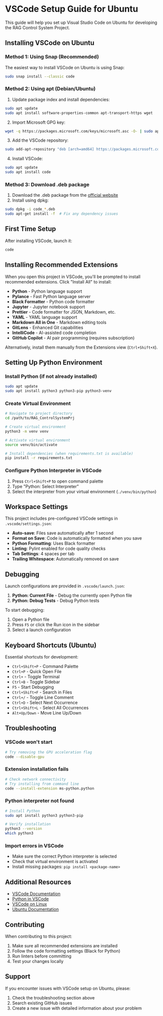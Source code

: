 # VSCode Setup Guide for Ubuntu

This guide will help you set up Visual Studio Code on Ubuntu for developing the RAG Control System Project.

## Installing VSCode on Ubuntu

### Method 1: Using Snap (Recommended)

The easiest way to install VSCode on Ubuntu is using Snap:

```bash
sudo snap install --classic code
```

### Method 2: Using apt (Debian/Ubuntu)

1. Update package index and install dependencies:
```bash
sudo apt update
sudo apt install software-properties-common apt-transport-https wget
```

2. Import Microsoft GPG key:
```bash
wget -q https://packages.microsoft.com/keys/microsoft.asc -O- | sudo apt-key add -
```

3. Add the VSCode repository:
```bash
sudo add-apt-repository "deb [arch=amd64] https://packages.microsoft.com/repos/vscode stable main"
```

4. Install VSCode:
```bash
sudo apt update
sudo apt install code
```

### Method 3: Download .deb package

1. Download the .deb package from the [official website](https://code.visualstudio.com/Download)
2. Install using dpkg:
```bash
sudo dpkg -i code_*.deb
sudo apt-get install -f  # Fix any dependency issues
```

## First Time Setup

After installing VSCode, launch it:

```bash
code
```

## Installing Recommended Extensions

When you open this project in VSCode, you'll be prompted to install recommended extensions. Click "Install All" to install:

- **Python** - Python language support
- **Pylance** - Fast Python language server
- **Black Formatter** - Python code formatter
- **Jupyter** - Jupyter notebook support
- **Prettier** - Code formatter for JSON, Markdown, etc.
- **YAML** - YAML language support
- **Markdown All in One** - Markdown editing tools
- **GitLens** - Enhanced Git capabilities
- **IntelliCode** - AI-assisted code completion
- **GitHub Copilot** - AI pair programming (requires subscription)

Alternatively, install them manually from the Extensions view (`Ctrl+Shift+X`).

## Setting Up Python Environment

### Install Python (if not already installed)

```bash
sudo apt update
sudo apt install python3 python3-pip python3-venv
```

### Create Virtual Environment

```bash
# Navigate to project directory
cd /path/to/RAG_ControlSystemPrj

# Create virtual environment
python3 -m venv venv

# Activate virtual environment
source venv/bin/activate

# Install dependencies (when requirements.txt is available)
pip install -r requirements.txt
```

### Configure Python Interpreter in VSCode

1. Press `Ctrl+Shift+P` to open command palette
2. Type "Python: Select Interpreter"
3. Select the interpreter from your virtual environment (`./venv/bin/python`)

## Workspace Settings

This project includes pre-configured VSCode settings in `.vscode/settings.json`:

- **Auto-save**: Files save automatically after 1 second
- **Format on Save**: Code is automatically formatted when you save
- **Python Formatting**: Uses Black formatter
- **Linting**: Pylint enabled for code quality checks
- **Tab Settings**: 4 spaces per tab
- **Trailing Whitespace**: Automatically removed on save

## Debugging

Launch configurations are provided in `.vscode/launch.json`:

1. **Python: Current File** - Debug the currently open Python file
2. **Python: Debug Tests** - Debug Python tests

To start debugging:
1. Open a Python file
2. Press `F5` or click the Run icon in the sidebar
3. Select a launch configuration

## Keyboard Shortcuts (Ubuntu)

Essential shortcuts for development:

- `Ctrl+Shift+P` - Command Palette
- `Ctrl+P` - Quick Open File
- `Ctrl+` - Toggle Terminal
- `Ctrl+B` - Toggle Sidebar
- `F5` - Start Debugging
- `Ctrl+Shift+F` - Search in Files
- `Ctrl+/` - Toggle Line Comment
- `Ctrl+D` - Select Next Occurrence
- `Ctrl+Shift+L` - Select All Occurrences
- `Alt+Up/Down` - Move Line Up/Down

## Troubleshooting

### VSCode won't start
```bash
# Try removing the GPU acceleration flag
code --disable-gpu
```

### Extension installation fails
```bash
# Check network connectivity
# Try installing from command line
code --install-extension ms-python.python
```

### Python interpreter not found
```bash
# Install Python
sudo apt install python3 python3-pip

# Verify installation
python3 --version
which python3
```

### Import errors in VSCode
- Make sure the correct Python interpreter is selected
- Check that virtual environment is activated
- Install missing packages: `pip install <package-name>`

## Additional Resources

- [VSCode Documentation](https://code.visualstudio.com/docs)
- [Python in VSCode](https://code.visualstudio.com/docs/python/python-tutorial)
- [VSCode on Linux](https://code.visualstudio.com/docs/setup/linux)
- [Ubuntu Documentation](https://ubuntu.com/tutorials)

## Contributing

When contributing to this project:

1. Make sure all recommended extensions are installed
2. Follow the code formatting settings (Black for Python)
3. Run linters before committing
4. Test your changes locally

## Support

If you encounter issues with VSCode setup on Ubuntu, please:
1. Check the troubleshooting section above
2. Search existing GitHub issues
3. Create a new issue with detailed information about your problem
